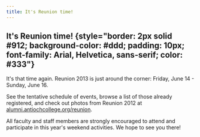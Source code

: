 ```yaml
---
title: It's Reunion time!
---
```


## It's Reunion time! {style="border: 2px solid #912; background-color: #ddd; padding: 10px; font-family: Arial, Helvetica, sans-serif; color: #333"}

It's that time again. Reunion 2013 is just around the corner: Friday,
June 14 - Sunday, June 16.

See the tentative schedule of events, browse a list of those already
registered, and check out photos from Reunion 2012 at
[alumni.antiochcollege.org/reunion](alumni.antiochcollege.org/reunion).

All faculty and staff members are strongly encouraged to attend and
participate in this year's weekend activities. We hope to see you there!

